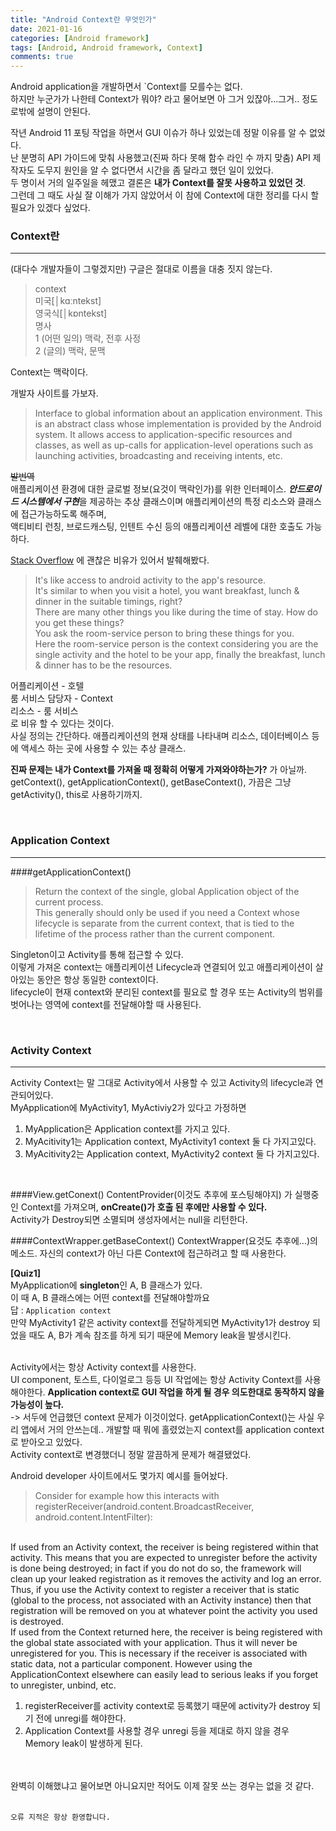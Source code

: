 ```yaml
---
title: "Android Context란 무엇인가"
date: 2021-01-16
categories: [Android framework]
tags: [Android, Android framework, Context]
comments: true
---
```


Android application을 개발하면서 `Context를 모를수는 없다.  
하지만 누군가가 나한테 Context가 뭐야? 라고 물어보면 아 그거 있잖아...그거.. 정도로밖에 설명이 안된다.  

작년 Android 11 포팅 작업을 하면서 GUI 이슈가 하나 있었는데 정말 이유를 알 수 없었다.  
난 분명히 API 가이드에 맞춰 사용했고(진짜 하다 못해 함수 라인 수 까지 맞춤) API 제작자도 도무지 원인을 알 수 없다면서 시간을 좀 달라고 했던 일이 있었다.  
두 명이서 거의 일주일을 헤맸고 결론은 **내가 Context를 잘못 사용하고 있었던 것**.  
그런데 그 때도 사실 잘 이해가 가지 않았어서 이 참에 Context에 대한 정리를 다시 할 필요가 있겠다 싶었다.


### Context란
***
(대다수 개발자들이 그렇겠지만) 구글은 절대로 이름을 대충 짓지 않는다.  
>context  
미국[│kɑːntekst]  
영국식[│kɒntekst]  
명사  
1 (어떤 일의) 맥락, 전후 사정  
2 (글의) 맥락, 문맥

Context는 맥락이다.

개발자 사이트를 가보자.
>Interface to global information about an application environment. This is an abstract class whose implementation is provided by the Android system. It allows access to application-specific resources and classes, as well as up-calls for application-level operations such as launching activities, broadcasting and receiving intents, etc.  

~~발번역~~  
애플리케이션 환경에 대한 글로벌 정보(요것이 맥락인가)를 위한 인터페이스. 
***안드로이드 시스템에서 구현***을 제공하는 추상 클래스이며 애플리케이션의 특정 리소스와 클래스에 접근가능하도록 해주며,  
액티비티 런칭, 브로드캐스팅, 인텐트 수신 등의 애플리케이션 레벨에 대한 호출도 가능하다.

[Stack Overflow](https://stackoverflow.com/questions/3572463/what-is-context-on-android) 에 괜찮은 비유가 있어서 발췌해봤다.
>It's like access to android activity to the app's resource.  
It's similar to when you visit a hotel, you want breakfast, lunch & dinner in the suitable timings, right?  
There are many other things you like during the time of stay. How do you get these things?  
You ask the room-service person to bring these things for you.  
Here the room-service person is the context considering you are the single activity and the hotel to be your app, finally the breakfast, lunch & dinner has to be the resources.  

어플리케이션 - 호텔  
룸 서비스 담당자 - Context  
리소스 - 룸 서비스  
로 비유 할 수 있다는 것이다.   
사실 정의는 간단하다. 애플리케이션의 현재 상태를 나타내며 리소스, 데이터베이스 등에 액세스 하는 곳에 사용할 수 있는 추상 클래스.  

**진짜 문제는 내가 Context를 가져올 때 정확히 어떻게 가져와야하는가?** 가 아닐까.  
getContext(), getApplicationContext(), getBaseContext(), 가끔은 그냥 getActivity(), this로 사용하기까지.  

<br>


### Application Context
***
####getApplicationContext()
>Return the context of the single, global Application object of the current process.  
This generally should only be used if you need a Context whose lifecycle is separate from the current context, that is tied to the lifetime of the process rather than the current component.  

Singleton이고 Activity를 통해 접근할 수 있다.  
이렇게 가져온 context는 애플리케이션 Lifecycle과 연결되어 있고 애플리케이션이 살아있는 동안은 항상 동일한 context이다.  
lifecycle이 현재 context와 분리된 context를 필요로 할 경우 또는 Activity의 범위를 벗어나는 영역에 context를 전달해야할 때 사용된다.  
 
<br>

### Activity Context
***
Activity Context는 말 그대로 Activity에서 사용할 수 있고 Activity의 lifecycle과 연관되어있다.  
MyApplication에 MyActivity1, MyActiviy2가 있다고 가정하면  
1. MyApplication은 Application context를 가지고 있다.
2. MyAcitivity1는 Application context, MyActivity1 context 둘 다 가지고있다. 
3. MyAcitivity2는 Application context, MyActivity2 context 둘 다 가지고있다.
<br>

####View.getConext()
ContentProvider(이것도 추후에 포스팅해야지) 가 실행중인 Context를 가져오며, **onCreate()가 호출 된 후에만 사용할 수 있다.**  
Activity가 Destroy되면 소멸되며 생성자에서는 null을 리턴한다.

####ContextWrapper.getBaseContext()
ContextWrapper(요것도 추후에...)의 메소드. 자신의 context가 아닌 다른 Context에 접근하려고 할 때 사용한다. 

**[Quiz1]**  
MyApplication에 **singleton**인 A, B 클래스가 있다.  
이 때 A, B 클래스에는 어떤 context를 전달해야할까요  
답 : `Application context`  
만약 MyActivity1 같은 activity context를 전달하게되면 MyActivity1가 destroy 되었을 때도 A, B가 계속 참조를 하게 되기 때문에 Memory leak을 발생시킨다.  
<br>

Activity에서는 항상 Activity context를 사용한다.  
UI component, 토스트, 다이얼로그 등등 UI 작업에는 항상 Activity Context를 사용해야한다.
**Application context로 GUI 작업을 하게 될 경우 의도한대로 동작하지 않을 가능성이 높다.**  
-> 서두에 언급했던 context 문제가 이것이었다. getApplicationContext()는 사실 우리 앱에서 거의 안쓰는데.. 개발할 때 뭐에 홀렸었는지 context를 application context로 받아오고 있었다.  
Activity context로 변경했더니 정말 깔끔하게 문제가 해결됐었다.

Android developer 사이트에서도 몇가지 예시를 들어놨다.
>Consider for example how this interacts with registerReceiver(android.content.BroadcastReceiver, android.content.IntentFilter):  
<br>
If used from an Activity context, the receiver is being registered within that activity. This means that you are expected to unregister before the activity is done being destroyed; in fact if you do not do so, the framework will clean up your leaked registration as it removes the activity and log an error. Thus, if you use the Activity context to register a receiver that is static (global to the process, not associated with an Activity instance) then that registration will be removed on you at whatever point the activity you used is destroyed.  
<br>
If used from the Context returned here, the receiver is being registered with the global state associated with your application. Thus it will never be unregistered for you. This is necessary if the receiver is associated with static data, not a particular component. However using the ApplicationContext elsewhere can easily lead to serious leaks if you forget to unregister, unbind, etc.  

1. registerReceiver를 activity context로 등록했기 때문에 activity가 destroy 되기 전에 unregi를 해야한다.
2. Application Context를 사용할 경우 unregi 등을 제대로 하지 않을 경우 Memory leak이 발생하게 된다.


<br>
<br>
완벽히 이해했냐고 물어보면 아니요지만 적어도 이제 잘못 쓰는 경우는 없을 것 같다.
<br>
<br>

`오류 지적은 항상 환영합니다.`


